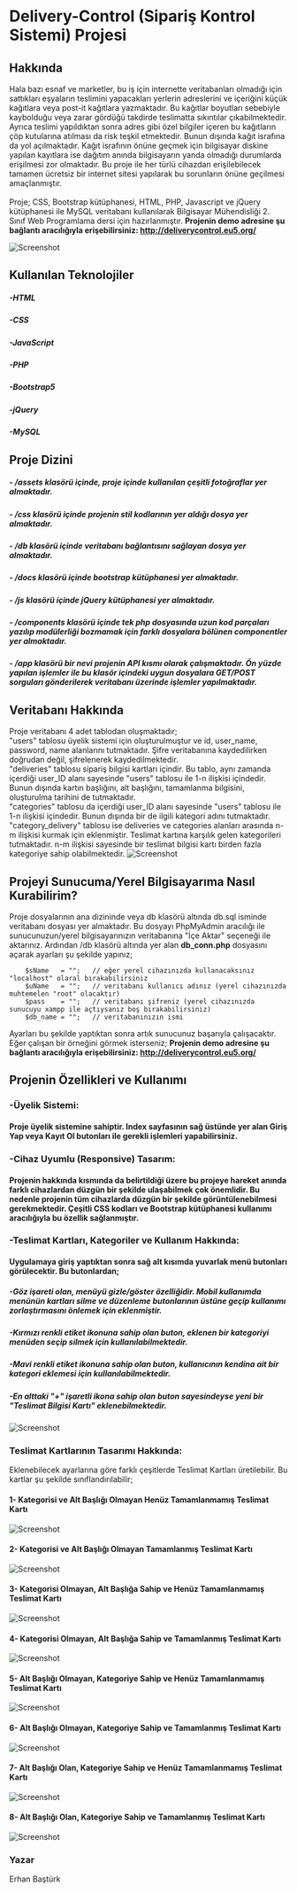 # Delivery-Control (Sipariş Kontrol Sistemi) Projesi

## Hakkında
Hala bazı esnaf ve marketler, bu iş için internette veritabanları olmadığı için sattıkları eşyaların teslimini yapacakları yerlerin adreslerini ve içeriğini küçük kağıtlara veya post-it kağıtlara yazmaktadır. Bu kağıtlar boyutları sebebiyle kaybolduğu veya zarar gördüğü takdirde teslimatta sıkıntılar çıkabilmektedir. Ayrıca teslimi yapıldıktan sonra adres gibi özel bilgiler içeren bu kağıtların çöp kutularına atılması da risk teşkil etmektedir. Bunun dışında kağıt israfına da yol açılmaktadır. Kağıt israfının önüne geçmek için bilgisayar diskine yapılan kayıtlara ise dağıtım anında bilgisayarın yanda olmadığı durumlarda erişilmesi zor olmaktadır. Bu proje ile her türlü cihazdan erişilebilecek tamamen ücretsiz bir internet sitesi yapılarak bu sorunların önüne geçilmesi amaçlanmıştır.
<br>
<br>
Proje; CSS, Bootstrap kütüphanesi, HTML, PHP, Javascript ve jQuery kütüphanesi ile MySQL veritabanı kullanılarak Bilgisayar Mühendisliği 2. Sınıf Web Programlama dersi için hazırlanmıştır.
**Projenin demo adresine şu bağlantı aracılığıyla erişebilirsiniz: http://deliverycontrol.eu5.org/**

 ![Screenshot](https://github.com/basturkerhan/delivery-control-project/blob/main/github_images/responsive.png)

<RESPONSIVE IMAGE>

## Kullanılan Teknolojiler
##### -HTML
##### -CSS
##### -JavaScript
##### -PHP
##### -Bootstrap5
##### -jQuery
##### -MySQL

## Proje Dizini

##### - **/assets** klasörü içinde, proje içinde kullanılan çeşitli fotoğraflar yer almaktadır.
##### - **/css** klasörü içinde projenin stil kodlarının yer aldığı dosya yer almaktadır.
##### - **/db** klasörü içinde veritabanı bağlantısını sağlayan dosya yer almaktadır.
##### - **/docs** klasörü içinde bootstrap kütüphanesi yer almaktadır.
##### - **/js** klasörü içinde jQuery kütüphanesi yer almaktadır.
##### - **/components** klasörü içinde tek php dosyasında uzun kod parçaları yazılıp modülerliği bozmamak için farklı dosyalara bölünen componentler yer almaktadır.
##### - **/app** klasörü bir nevi projenin API kısmı olarak çalışmaktadır. Ön yüzde yapılan işlemler ile bu klasör içindeki uygun dosyalara GET/POST sorguları gönderilerek veritabanı üzerinde işlemler yapılmaktadır.

## Veritabanı Hakkında

Proje veritabanı 4 adet tablodan oluşmaktadır;
<br>
"users" tablosu üyelik sistemi için oluşturulmuştur ve id, user_name, password, name alanlarını tutmaktadır. Şifre veritabanına kaydedilirken doğrudan değil, şifrelenerek kaydedilmektedir.
<br>
"deliveries" tablosu sipariş bilgisi kartları içindir. Bu tablo, aynı zamanda içerdiği user_ID alanı sayesinde "users" tablosu ile 1-n ilişkisi içindedir. Bunun dışında kartın başlığını, alt başlığını, tamamlanma bilgisini, oluşturulma tarihini de tutmaktadır.
<br>
"categories" tablosu da içerdiği user_ID alanı sayesinde "users" tablosu ile 1-n ilişkisi içindedir. Bunun dışında bir de ilgili kategori adını tutmaktadır.
<br>
"category_delivery" tablosu ise deliveries ve categories alanları arasında n-m ilişkisi kurmak için eklenmiştir. Teslimat kartına karşılık gelen kategorileri tutmaktadır. n-m ilişkisi sayesinde bir teslimat bilgisi kartı birden fazla kategoriye sahip olabilmektedir.
![Screenshot](https://github.com/basturkerhan/delivery-control-project/blob/main/github_images/sema.png)
  
## Projeyi Sunucuma/Yerel Bilgisayarıma Nasıl Kurabilirim?
Proje dosyalarının ana dizininde veya db klasörü altında db.sql isminde veritabanı dosyası yer almaktadır. Bu dosyayı PhpMyAdmin aracılığı ile sunucunuzun/yerel bilgisayarınızın veritabanına "İçe Aktar" seçeneği ile aktarınız. Ardından /db klasörü altında yer alan **db_conn.php** dosyasını açarak ayarları şu şekilde yapınız;
```
    $sName   = "";   // eğer yerel cihazınızda kullanacaksınız "localhost" olaral bırakabilirsiniz
    $uName   = "";   // veritabanı kullanıcı adınız (yerel cihazınızda muhtemelen "root" olacaktır)
    $pass    = "";   // veritabanı şifreniz (yerel cihazınızda sunucuyu xampp ile açtıysanız boş bırakabilirsiniz)
    $db_name = "";   // veritabanınızın ismi
```
Ayarları bu şekilde yaptıktan sonra artık sunucunuz başarıyla çalışacaktır. Eğer çalışan bir örneğini görmek isterseniz;
  **Projenin demo adresine şu bağlantı aracılığıyla erişebilirsiniz: http://deliverycontrol.eu5.org/**
  
## Projenin Özellikleri ve Kullanımı
  
### -Üyelik Sistemi:
  #### Proje üyelik sistemine sahiptir. Index sayfasının sağ üstünde yer alan Giriş Yap veya Kayıt Ol butonları ile gerekli işlemleri yapabilirsiniz.
### -Cihaz Uyumlu (Responsive) Tasarım:
  #### Projenin hakkında kısmında da belirtildiği üzere bu projeye hareket anında farklı cihazlardan düzgün bir şekilde ulaşabilmek çok önemlidir. Bu nedenle projenin tüm cihazlarda düzgün bir şekilde görüntülenebilmesi gerekmektedir. Çeşitli CSS kodları ve Bootstrap kütüphanesi kullanımı aracılığıyla bu özellik sağlanmıştır. 
### -Teslimat Kartları, Kategoriler ve Kullanım Hakkında:
  #### Uygulamaya giriş yaptıktan sonra sağ alt kısımda yuvarlak menü butonları görülecektir. Bu butonlardan;
  ##### -Göz işareti olan, menüyü gizle/göster özelliğidir. Mobil kullanımda menünün kartları silme ve düzenleme butonlarının üstüne geçip kullanımı zorlaştırmasını önlemek için eklenmiştir. 
  ##### -Kırmızı renkli etiket ikonuna sahip olan buton, eklenen bir kategoriyi menüden seçip silmek için kullanılabilmektedir.
  ##### -Mavi renkli etiket ikonuna sahip olan buton, kullanıcının kendina ait bir kategori eklemesi için kullanılabilmektedir.
  ##### -En alttaki "+" işaretli ikona sahip olan buton sayesindeyse yeni bir "Teslimat Bilgisi Kartı" eklenebilmektedir.
   ![Screenshot](https://github.com/basturkerhan/delivery-control-project/blob/main/github_images/home-responsive.png)
  
  
 ### Teslimat Kartlarının Tasarımı Hakkında:
  Eklenebilecek ayarlarına göre farklı çeşitlerde Teslimat Kartları üretilebilir. Bu kartlar şu şekilde sınıflandırılabilir;
 
  
  
  #### 1- Kategorisi ve Alt Başlığı Olmayan Henüz Tamamlanmamış Teslimat Kartı
  ![Screenshot](https://github.com/basturkerhan/delivery-control-project/blob/main/github_images/1.png)
  #### 2- Kategorisi ve Alt Başlığı Olmayan Tamamlanmış Teslimat Kartı
   ![Screenshot](https://github.com/basturkerhan/delivery-control-project/blob/main/github_images/2.png)
  #### 3- Kategorisi Olmayan, Alt Başlığa Sahip ve Henüz Tamamlanmamış Teslimat Kartı
   ![Screenshot](https://github.com/basturkerhan/delivery-control-project/blob/main/github_images/3.png)
  #### 4- Kategorisi Olmayan, Alt Başlığa Sahip ve Tamamlanmış Teslimat Kartı
   ![Screenshot](https://github.com/basturkerhan/delivery-control-project/blob/main/github_images/4.png)
  #### 5- Alt Başlığı Olmayan, Kategoriye Sahip ve Henüz Tamamlanmamış Teslimat Kartı
   ![Screenshot](https://github.com/basturkerhan/delivery-control-project/blob/main/github_images/7.png)
  #### 6- Alt Başlığı Olmayan, Kategoriye Sahip ve Tamamlanmış Teslimat Kartı
   ![Screenshot](https://github.com/basturkerhan/delivery-control-project/blob/main/github_images/8.png)
  #### 7- Alt Başlığı Olan, Kategoriye Sahip ve Henüz Tamamlanmamış Teslimat Kartı
   ![Screenshot](https://github.com/basturkerhan/delivery-control-project/blob/main/github_images/5.png)
  #### 8- Alt Başlığı Olan, Kategoriye Sahip ve Tamamlanmış Teslimat Kartı
   ![Screenshot](https://github.com/basturkerhan/delivery-control-project/blob/main/github_images/6.png)
  

 ### Yazar
 Erhan Baştürk
